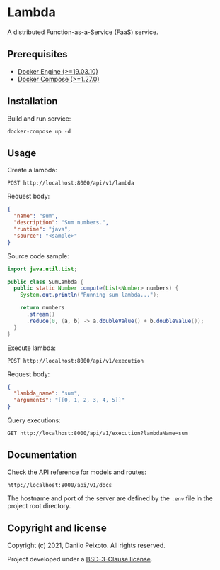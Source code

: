 # Lambda

A distributed Function-as-a-Service (FaaS) service.

## Prerequisites

* [Docker Engine (>=19.03.10)](https://docs.docker.com/engine)
* [Docker Compose (>=1.27.0)](https://docs.docker.com/compose)

## Installation

Build and run service:

```
docker-compose up -d
```

## Usage

Create a lambda:

```
POST http://localhost:8000/api/v1/lambda
```

Request body:

```json
{
  "name": "sum",
  "description": "Sum numbers.",
  "runtime": "java",
  "source": "<sample>"
}
```

Source code sample:

```java
import java.util.List;

public class SumLambda {
  public static Number compute(List<Number> numbers) {
    System.out.println("Running sum lambda...");

    return numbers
      .stream()
      .reduce(0, (a, b) -> a.doubleValue() + b.doubleValue());
  }
}
```

Execute lambda:

```
POST http://localhost:8000/api/v1/execution
```

Request body:

```json
{
  "lambda_name": "sum",
  "arguments": "[[0, 1, 2, 3, 4, 5]]"
}
```

Query executions:

```
GET http://localhost:8000/api/v1/execution?lambdaName=sum
```

## Documentation

Check the API reference for models and routes:

```
http://localhost:8000/api/v1/docs
```

The hostname and port of the server are defined by the `.env` file in the project root directory.

## Copyright and license

Copyright (c) 2021, Danilo Peixoto. All rights reserved.

Project developed under a [BSD-3-Clause license](LICENSE.md).
